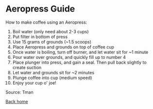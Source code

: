 # Aeropress Guide

How to make coffee using an Aeropress:

1. Boil water (only need about 2-3 cups)
2. Put filter in bottom of press
3. Use 15 grams of grounds (~1.5 scoops)
4. Place Aeropress and grounds on top of coffee cup
5. Once water is boiling, turn off burner, and let water sit for ~1 minute
6. Pour water over grounds, and quickly fill up to number 4
7. Place plunger into press, and gain a seal. Then pull back slightly to create suction
8. Let water and grounds sit for ~2 minutes
9. Plunge coffee into cup (medium speed)
10. Enjoy your cup o' joe!

Source: Tman

[Back home](../README.md)
